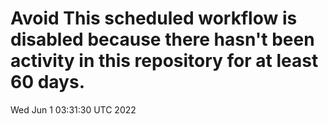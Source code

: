 # Avoid This scheduled workflow is disabled because there hasn't been activity in this repository for at least 60 days.
Wed Jun  1 03:31:30 UTC 2022
